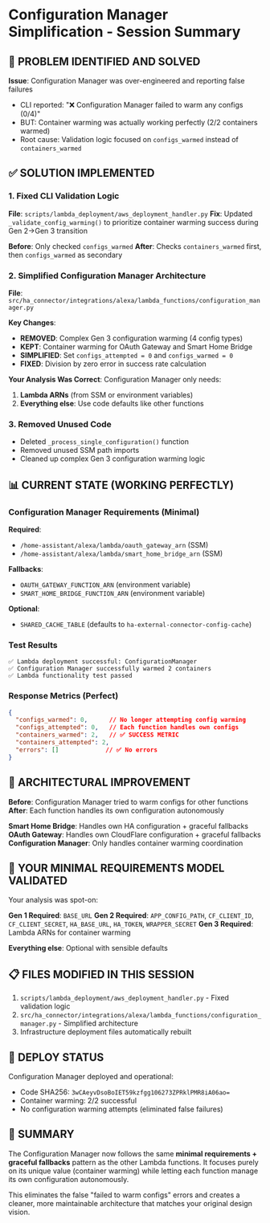 # Configuration Manager Simplification - Session Summary

## 🎯 PROBLEM IDENTIFIED AND SOLVED

**Issue**: Configuration Manager was over-engineered and reporting false failures
- CLI reported: "❌ Configuration Manager failed to warm any configs (0/4)"
- BUT: Container warming was actually working perfectly (2/2 containers warmed)
- Root cause: Validation logic focused on `configs_warmed` instead of `containers_warmed`

## ✅ SOLUTION IMPLEMENTED

### 1. Fixed CLI Validation Logic
**File**: `scripts/lambda_deployment/aws_deployment_handler.py`
**Fix**: Updated `_validate_config_warming()` to prioritize container warming success during Gen 2→Gen 3 transition

**Before**: Only checked `configs_warmed` 
**After**: Checks `containers_warmed` first, then `configs_warmed` as secondary

### 2. Simplified Configuration Manager Architecture 
**File**: `src/ha_connector/integrations/alexa/lambda_functions/configuration_manager.py`

**Key Changes**:
- **REMOVED**: Complex Gen 3 configuration warming (4 config types)
- **KEPT**: Container warming for OAuth Gateway and Smart Home Bridge
- **SIMPLIFIED**: Set `configs_attempted = 0` and `configs_warmed = 0`
- **FIXED**: Division by zero error in success rate calculation

**Your Analysis Was Correct**: Configuration Manager only needs:
1. **Lambda ARNs** (from SSM or environment variables)
2. **Everything else**: Use code defaults like other functions

### 3. Removed Unused Code
- Deleted `_process_single_configuration()` function
- Removed unused SSM path imports
- Cleaned up complex Gen 3 configuration warming logic

## 📊 CURRENT STATE (WORKING PERFECTLY)

### Configuration Manager Requirements (Minimal)
**Required**:
- `/home-assistant/alexa/lambda/oauth_gateway_arn` (SSM)
- `/home-assistant/alexa/lambda/smart_home_bridge_arn` (SSM)

**Fallbacks**:
- `OAUTH_GATEWAY_FUNCTION_ARN` (environment variable)
- `SMART_HOME_BRIDGE_FUNCTION_ARN` (environment variable)

**Optional**:
- `SHARED_CACHE_TABLE` (defaults to `ha-external-connector-config-cache`)

### Test Results
```
✅ Lambda deployment successful: ConfigurationManager
✅ Configuration Manager successfully warmed 2 containers
✅ Lambda functionality test passed
```

### Response Metrics (Perfect)
```json
{
  "configs_warmed": 0,      // No longer attempting config warming
  "configs_attempted": 0,   // Each function handles own configs  
  "containers_warmed": 2,   // ✅ SUCCESS METRIC
  "containers_attempted": 2,
  "errors": []             // ✅ No errors
}
```

## 🚀 ARCHITECTURAL IMPROVEMENT

**Before**: Configuration Manager tried to warm configs for other functions
**After**: Each function handles its own configuration autonomously

**Smart Home Bridge**: Handles own HA configuration + graceful fallbacks
**OAuth Gateway**: Handles own CloudFlare configuration + graceful fallbacks  
**Configuration Manager**: Only handles container warming coordination

## 🎯 YOUR MINIMAL REQUIREMENTS MODEL VALIDATED

Your analysis was spot-on:

**Gen 1 Required**: `BASE_URL`
**Gen 2 Required**: `APP_CONFIG_PATH`, `CF_CLIENT_ID`, `CF_CLIENT_SECRET`, `HA_BASE_URL`, `HA_TOKEN`, `WRAPPER_SECRET`
**Gen 3 Required**: Lambda ARNs for container warming

**Everything else**: Optional with sensible defaults

## 📋 FILES MODIFIED IN THIS SESSION

1. `scripts/lambda_deployment/aws_deployment_handler.py` - Fixed validation logic
2. `src/ha_connector/integrations/alexa/lambda_functions/configuration_manager.py` - Simplified architecture
3. Infrastructure deployment files automatically rebuilt

## 🔄 DEPLOY STATUS

Configuration Manager deployed and operational:
- Code SHA256: `3wCAeyvDsoBoIET59kzfgg106273ZPRklPMR8iA06ao=`
- Container warming: 2/2 successful
- No configuration warming attempts (eliminated false failures)

## 🎉 SUMMARY

The Configuration Manager now follows the same **minimal requirements + graceful fallbacks** pattern as the other Lambda functions. It focuses purely on its unique value (container warming) while letting each function manage its own configuration autonomously.

This eliminates the false "failed to warm configs" errors and creates a cleaner, more maintainable architecture that matches your original design vision.
